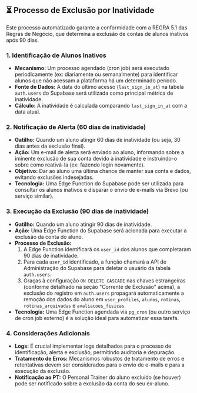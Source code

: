 ## ⏳ Processo de Exclusão por Inatividade

Este processo automatizado garante a conformidade com a REGRA 5.1 das Regras de Negócio, que determina a exclusão de contas de alunos inativos após 90 dias.

### 1. Identificação de Alunos Inativos

-   **Mecanismo:** Um processo agendado (cron job) será executado periodicamente (ex: diariamente ou semanalmente) para identificar alunos que não acessam a plataforma há um determinado período.
-   **Fonte de Dados:** A data do último acesso (`last_sign_in_at`) na tabela `auth.users` do Supabase será utilizada como principal métrica de inatividade.
-   **Cálculo:** A inatividade é calculada comparando `last_sign_in_at` com a data atual.

### 2. Notificação de Alerta (60 dias de inatividade)

-   **Gatilho:** Quando um aluno atingir 60 dias de inatividade (ou seja, 30 dias antes da exclusão final).
-   **Ação:** Um e-mail de alerta será enviado ao aluno, informando sobre a iminente exclusão de sua conta devido à inatividade e instruindo-o sobre como reativá-la (ex: fazendo login novamente).
-   **Objetivo:** Dar ao aluno uma última chance de manter sua conta e dados, evitando exclusões indesejadas.
-   **Tecnologia:** Uma Edge Function do Supabase pode ser utilizada para consultar os alunos inativos e disparar o envio de e-mails via Brevo (ou serviço similar).

### 3. Execução da Exclusão (90 dias de inatividade)

-   **Gatilho:** Quando um aluno atingir 90 dias de inatividade.
-   **Ação:** Uma Edge Function do Supabase será acionada para executar a exclusão da conta do aluno.
-   **Processo de Exclusão:**
    1.  A Edge Function identificará os `user_id` dos alunos que completaram 90 dias de inatividade.
    2.  Para cada `user_id` identificado, a função chamará a API de Administração do Supabase para deletar o usuário da tabela `auth.users`.
    3.  Graças à configuração `ON DELETE CASCADE` nas chaves estrangeiras (conforme detalhado na seção "Corrente de Exclusão" acima), a exclusão do registro em `auth.users` propagará automaticamente a remoção dos dados do aluno em `user_profiles`, `alunos`, `rotinas`, `rotinas_arquivadas` e `avaliacoes_fisicas`.
-   **Tecnologia:** Uma Edge Function agendada via `pg_cron` (ou outro serviço de cron job externo) é a solução ideal para automatizar essa tarefa.

### 4. Considerações Adicionais

-   **Logs:** É crucial implementar logs detalhados para o processo de identificação, alerta e exclusão, permitindo auditoria e depuração.
-   **Tratamento de Erros:** Mecanismos robustos de tratamento de erros e retentativas devem ser considerados para o envio de e-mails e para a execução da exclusão.
-   **Notificação ao PT:** O Personal Trainer do aluno excluído (se houver) pode ser notificado sobre a exclusão da conta do seu ex-aluno.